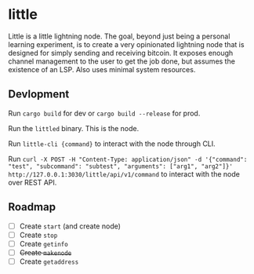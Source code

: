 # little

Little is a little lightning node. The goal, beyond just being a personal learning experiment, is to create a very opinionated lightning node that is designed for simply sending and receiving bitcoin. It exposes enough channel management to the user to get the job done, but assumes the existence of an LSP. Also uses minimal system resources.

## Devlopment

Run `cargo build` for dev or `cargo build --release` for prod.


Run the `littled` binary. This is the node.

Run `little-cli {command}` to interact with the node through CLI.

Run `curl -X POST -H "Content-Type: application/json" -d '{"command": "test", "subcommand": "subtest", "arguments": ["arg1", "arg2"]}' http://127.0.0.1:3030/little/api/v1/command` to interact with the node over REST API.

## Roadmap

- [ ] Create `start` (and create node)
- [ ] Create `stop`
- [ ] Create `getinfo`
- [ ] ~~Create `makenode`~~
- [ ] Create `getaddress`
